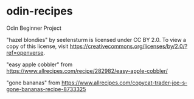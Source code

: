 # odin-recipes
Odin Beginner Project

"hazel blondies" by seelensturm is licensed under CC BY 2.0. To view a copy of this license, visit https://creativecommons.org/licenses/by/2.0/?ref=openverse.

"easy apple cobbler" from https://www.allrecipes.com/recipe/282982/easy-apple-cobbler/

"gone bananas" from https://www.allrecipes.com/copycat-trader-joe-s-gone-bananas-recipe-8733325

